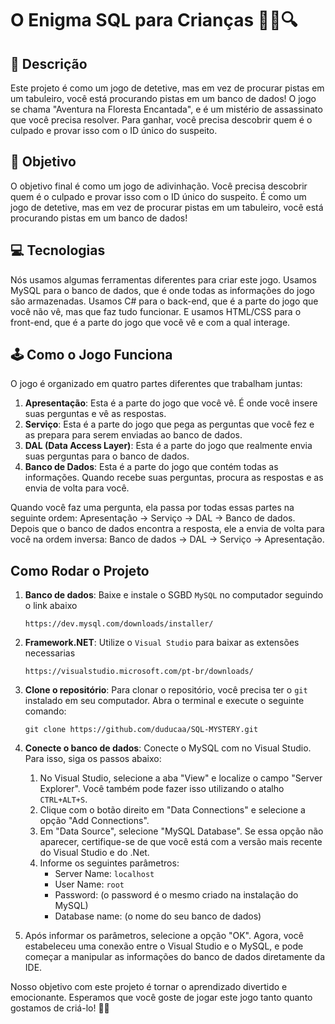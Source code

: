 # O Enigma SQL para Crianças 🕵️‍♀️🔍

## 📝 Descrição

Este projeto é como um jogo de detetive, mas em vez de procurar pistas em um tabuleiro, você está procurando pistas em um banco de dados! O jogo se chama "Aventura na Floresta Encantada", e é um mistério de assassinato que você precisa resolver. Para ganhar, você precisa descobrir quem é o culpado e provar isso com o ID único do suspeito.

## 🎯 Objetivo

O objetivo final é como um jogo de adivinhação. Você precisa descobrir quem é o culpado e provar isso com o ID único do suspeito. É como um jogo de detetive, mas em vez de procurar pistas em um tabuleiro, você está procurando pistas em um banco de dados!

## 💻 Tecnologias

Nós usamos algumas ferramentas diferentes para criar este jogo. Usamos MySQL para o banco de dados, que é onde todas as informações do jogo são armazenadas. Usamos C# para o back-end, que é a parte do jogo que você não vê, mas que faz tudo funcionar. E usamos HTML/CSS para o front-end, que é a parte do jogo que você vê e com a qual interage.

## 🕹️ Como o Jogo Funciona

O jogo é organizado em quatro partes diferentes que trabalham juntas:

1. **Apresentação**: Esta é a parte do jogo que você vê. É onde você insere suas perguntas e vê as respostas.
2. **Serviço**: Esta é a parte do jogo que pega as perguntas que você fez e as prepara para serem enviadas ao banco de dados.
3. **DAL (Data Access Layer)**: Esta é a parte do jogo que realmente envia suas perguntas para o banco de dados.
4. **Banco de Dados**: Esta é a parte do jogo que contém todas as informações. Quando recebe suas perguntas, procura as respostas e as envia de volta para você.

Quando você faz uma pergunta, ela passa por todas essas partes na seguinte ordem: Apresentação -> Serviço -> DAL -> Banco de dados. Depois que o banco de dados encontra a resposta, ele a envia de volta para você na ordem inversa: Banco de dados -> DAL -> Serviço -> Apresentação.

## Como Rodar o Projeto

1. **Banco de dados**: Baixe e instale o SGBD `MySQL` no computador seguindo o link abaixo

    ```
    https://dev.mysql.com/downloads/installer/
    ```
    
2. **Framework.NET**: Utilize o `Visual Studio` para baixar as extensões necessarias


    ```
    https://visualstudio.microsoft.com/pt-br/downloads/
    ```
    
3. **Clone o repositório**: Para clonar o repositório, você precisa ter o `git` instalado em seu computador. Abra o terminal e execute o seguinte comando:

    ```
    git clone https://github.com/duducaa/SQL-MYSTERY.git
    ```
    
4. **Conecte o banco de dados**: Conecte o MySQL com no Visual Studio. Para isso, siga os passos abaixo:
    1. No Visual Studio, selecione a aba "View" e localize o campo "Server Explorer". Você também pode fazer isso utilizando o atalho `CTRL+ALT+S`.
    2. Clique com o botão direito em "Data Connections" e selecione a opção "Add Connections".
    3. Em "Data Source", selecione "MySQL Database". Se essa opção não aparecer, certifique-se de que você está com a versão mais recente do Visual Studio e do .Net.
    4. Informe os seguintes parâmetros:
       - Server Name: `localhost`
       - User Name: `root`
       - Password: (o password é o mesmo criado na instalação do MySQL)
       - Database name: (o nome do seu banco de dados)
5. Após informar os parâmetros, selecione a opção "OK". Agora, você estabeleceu uma conexão entre o Visual Studio e o MySQL, e pode começar a manipular as informações do banco de dados diretamente da IDE.

Nosso objetivo com este projeto é tornar o aprendizado divertido e emocionante. Esperamos que você goste de jogar este jogo tanto quanto gostamos de criá-lo! 🎉🎈
